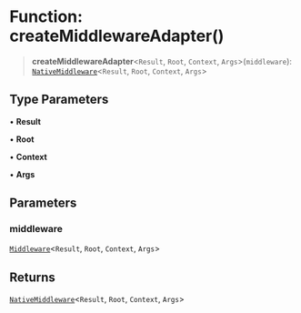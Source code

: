# Function: createMiddlewareAdapter()

> **createMiddlewareAdapter**\<`Result`, `Root`, `Context`, `Args`\>(`middleware`): [`NativeMiddleware`](../type-aliases/NativeMiddleware.md)\<`Result`, `Root`, `Context`, `Args`\>

## Type Parameters

• **Result**

• **Root**

• **Context**

• **Args**

## Parameters

### middleware

[`Middleware`](../../index/type-aliases/Middleware.md)\<`Result`, `Root`, `Context`, `Args`\>

## Returns

[`NativeMiddleware`](../type-aliases/NativeMiddleware.md)\<`Result`, `Root`, `Context`, `Args`\>
